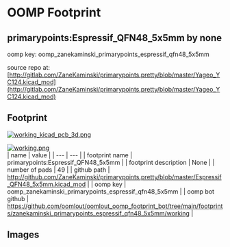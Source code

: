 # OOMP Footprint  
## primarypoints:Espressif_QFN48_5x5mm  by none  
  
oomp key: oomp_zanekaminski_primarypoints_espressif_qfn48_5x5mm  
  
source repo at: [http://gitlab.com/ZaneKaminski/primarypoints.pretty/blob/master/Yageo_YC124.kicad_mod](http://gitlab.com/ZaneKaminski/primarypoints.pretty/blob/master/Yageo_YC124.kicad_mod)  
## Footprint  
  
[![working_kicad_pcb_3d.png](working_kicad_pcb_3d_600.png)](working_kicad_pcb_3d.png)  
  
[![working.png](working_600.png)](working.png)  
| name | value | 
| --- | --- | 
| footprint name | primarypoints:Espressif_QFN48_5x5mm | 
| footprint description | None | 
| number of pads | 49 | 
| github path | http://github.com/ZaneKaminski/primarypoints.pretty/blob/master/Espressif_QFN48_5x5mm.kicad_mod | 
| oomp key | oomp_zanekaminski_primarypoints_espressif_qfn48_5x5mm | 
| oomp bot github | https://github.com/oomlout/oomlout_oomp_footprint_bot/tree/main/footprints/zanekaminski_primarypoints_espressif_qfn48_5x5mm/working | 
## Images  
